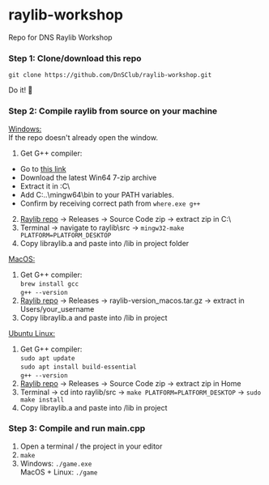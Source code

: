 # raylib-workshop
Repo for DNS Raylib Workshop

### Step 1: Clone/download this repo
```
git clone https://github.com/DnSClub/raylib-workshop.git
```
Do it! 🗿

### Step 2: Compile raylib from source on your machine
<ins>Windows:</ins>\
If the repo doesn't already open the window.
1. Get G++ compiler:
- Go to [this link](https://winlibs.com/#download-release)
- Download the latest Win64 7-zip archive
- Extract it in :C\
- Add C:\..\mingw64\bin to your PATH variables.
- Confirm by receiving correct path from ```where.exe g++```
2. [Raylib repo](https://github.com/raysan5/raylib) -> Releases -> Source Code zip -> extract zip in C:\
3. Terminal -> navigate to raylib\src -> ```mingw32-make PLATFORM=PLATFORM_DESKTOP```
4. Copy libraylib.a and paste into /lib in project folder

<ins>MacOS:</ins>
1. Get G++ compiler:\
```brew install gcc```\
```g++ --version```
3. [Raylib repo](https://github.com/raysan5/raylib) -> Releases -> raylib-version_macos.tar.gz -> extract in Users/your_username
4. Copy libraylib.a and paste into /lib in project

<ins>Ubuntu Linux:</ins>
1. Get G++ compiler:\
```sudo apt update```\
```sudo apt install build-essential```\
```g++ --version```
2. [Raylib repo](https://github.com/raysan5/raylib) -> Releases -> Source Code zip -> extract zip in Home
3. Terminal -> cd into raylib/src -> ```make PLATFORM=PLATFORM_DESKTOP``` -> ```sudo make install```
5. Copy libraylib.a and paste into /lib in project

### Step 3: Compile and run main.cpp
1. Open a terminal / the project in your editor
2. ```make```
3. Windows: ```./game.exe```\
   MacOS + Linux: ```./game```
